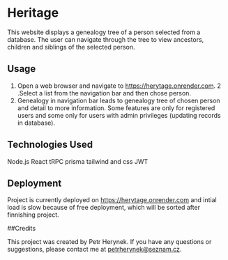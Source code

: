 # Heritage

This website displays a genealogy tree of a person selected from a database. The user can navigate through the tree to view ancestors, children and siblings of the selected person.

## Usage

1. Open a web browser and navigate to https://herytage.onrender.com.
2 .Select a list from the navigation bar and then chose person.
3. Genealogy in navigation bar leads to genealogy tree of chosen person and detail to more information.
Some features are only for registered users and some only for users with admin privileges (updating records in database).

## Technologies Used

Node.js
React
tRPC
prisma
tailwind and css
JWT

## Deployment

Project is currently deployed on https://herytage.onrender.com and intial load is slow because of free deployment, which will be sorted after finnishing project.

##Credits

This project was created by Petr Herynek. If you have any questions or suggestions, please contact me at petrherynek@seznam.cz.
